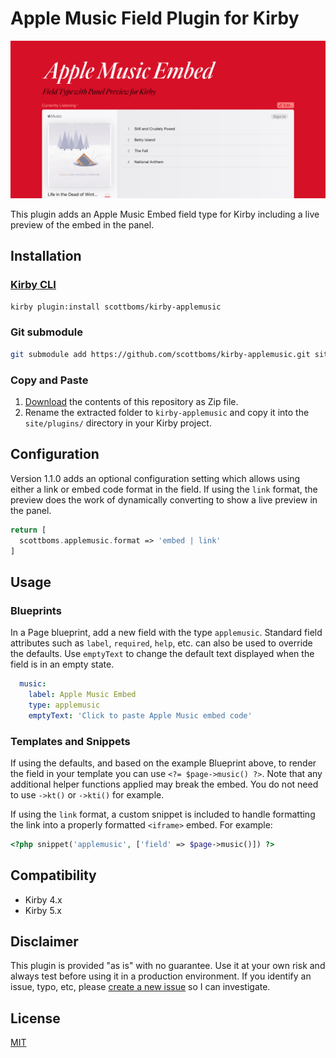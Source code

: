 # Apple Music Field Plugin for Kirby

![Plugin Preview](src/assets/apple-music-embed-plugin.jpg)

This plugin adds an Apple Music Embed field type for Kirby including a live preview of the embed in the panel.

## Installation

### [Kirby CLI](https://github.com/getkirby/cli)
    
```bash
kirby plugin:install scottboms/kirby-applemusic
```

### Git submodule

```bash
git submodule add https://github.com/scottboms/kirby-applemusic.git site/plugins/kirby-applemusic
```

### Copy and Paste

1. [Download](https://github.com/scottboms/kirby-applemusic/archive/master.zip) the contents of this repository as Zip file.
2. Rename the extracted folder to `kirby-applemusic` and copy it into the `site/plugins/` directory in your Kirby project.

## Configuration

Version 1.1.0 adds an optional configuration setting which allows using either a link or embed code format in the field. If using the `link` format, the preview does the work of dynamically converting to show a live preview in the panel.
    
```php
return [
  scottboms.applemusic.format => 'embed | link'
]
```

## Usage

### Blueprints

In a Page blueprint, add a new field with the type `applemusic`. Standard field attributes such as `label`, `required`, `help`, etc. can also be used to override the defaults. Use `emptyText` to change the default text displayed when the field is in an empty state.

```yml
  music:
    label: Apple Music Embed
    type: applemusic
    emptyText: 'Click to paste Apple Music embed code'
```

### Templates and Snippets

If using the defaults, and based on the example Blueprint above, to render the field in your template you can use `<?= $page->music() ?>`. Note that any additional helper functions applied may break the embed. You do not need to use `->kt()` or `->kti()` for example.

If using the `link` format, a custom snippet is included to handle formatting the link into a properly formatted `<iframe>` embed. For example:

```php
<?php snippet('applemusic', ['field' => $page->music()]) ?>
```

## Compatibility

* Kirby 4.x
* Kirby 5.x

## Disclaimer

This plugin is provided "as is" with no guarantee. Use it at your own risk and always test before using it in a production environment. If you identify an issue, typo, etc, please [create a new issue](/issues/new) so I can investigate.

## License

[MIT](https://opensource.org/licenses/MIT)
